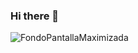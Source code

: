 ### Hi there 👋

<!--
**ManuelGonzalez-S/ManuelGonzalez-S** is a ✨ _special_ ✨ repository because its `README.md` (this file) appears on your GitHub profile.

Here are some ideas to get you started:

- 🔭 I’m currently working on ...
- 🌱 I’m currently learning ...
- 👯 I’m looking to collaborate on ...
- 🤔 I’m looking for help with ...
- 💬 Ask me about ...
- 📫 How to reach me: ...
- 😄 Pronouns: ...
- ⚡ Fun fact: ...
-->
![FondoPantallaMaximizada](https://user-images.githubusercontent.com/125252015/224312475-8d5019ed-080d-4eb7-92d9-3bcc1ac45fed.jpg)
